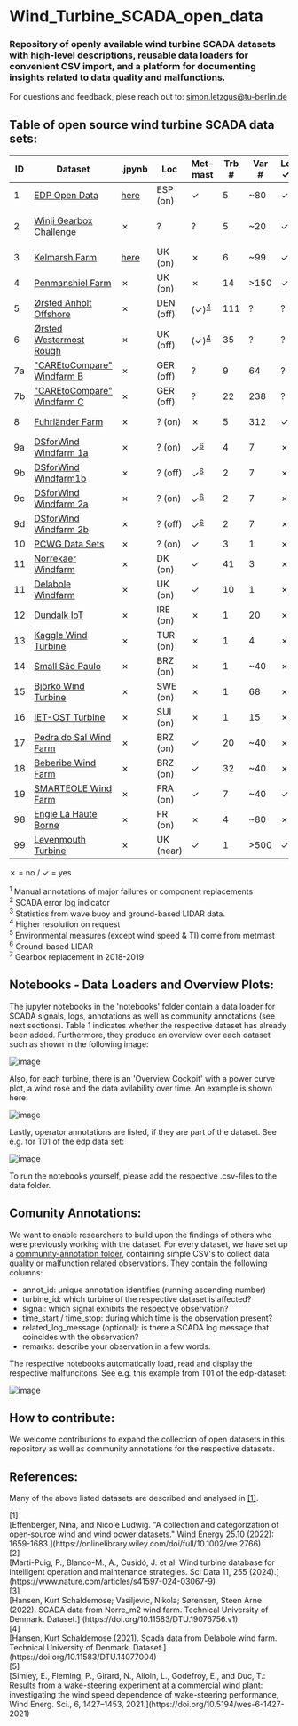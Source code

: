 # Wind_Turbine_SCADA_open_data


### Repository of openly available wind turbine SCADA datasets with high-level descriptions, reusable data loaders for convenient CSV import, and a platform for documenting insights related to data quality and malfunctions.

For questions and feedback, plese reach out to: simon.letzgus@tu-berlin.de

## Table of open source wind turbine SCADA data sets:


|ID| Dataset                                                                                                        | .jpynb                                      |Loc        |Met-<br>mast   |Trb<br>#   |Var<br>#   |Logs<br>&check;/&cross;  |Labels<br>&check;/&cross;           |&Delta;T   |&sum;T       |Ref | Remarks/License  |
|--|----------------------------------------------------------------------------------------------------------------|---------------------------------------------|-          |-              |-      |-      |-      |-                     |-          |-             | -  |-                 |
|1 | [EDP Open Data](https://www.edp.com/en/innovation/open-data/data)                                              | [here](.notebooks/edp_open_data.ipynb)      | ESP (on)  |&check;        | 5     |~80    | &check;     | &check;<sup>[1](#fn1)</sup>| 10m     | 2y |  - |  T09 removed from dataset |
|2 | [Winji Gearbox Challenge](https://www.wedowind.ch/blog/winji-register)                                         | &cross;                                     | ?         |?              | 5     |~20    | &check;     | &check;<sup>[2](#fn2)</sup>| 10m     | 3y |  - |  register & consent from WinJi | 
|3 | [Kelmarsh Farm](https://zenodo.org/record/5841834#.YgpBQ_so-V7)                                                | [here](.notebooks/kelmarsh_open_data.ipynb) | UK (on)   |&cross;        | 6     |~99     | &check;     | &cross;                    | 10m<sup>[3](#fn3)</sup>     | 5y|  - | [farm info](https://www.thewindpower.net/windfarm_en_17507_kelmarsh.php)|
|4 | [Penmanshiel Farm](https://zenodo.org/record/5946808#.YgpAmvso-V5)                                             | &cross;                                     | UK (on)   |&cross;        |14     |>150     | &check;     | &cross;                   | 10m<sup>[3](#fn3)</sup>     | 5y|  - | [farm info](https://www.thewindpower.net/windfarm_en_23147_penmanshiel.php) |
|5 | [Ørsted Anholt Offshore](https://orsted.com/en/our-business/offshore-wind/offshore-operational-data)           | &cross;                                     | DEN (off) |(&check;)<sup>[4](#fn4)</sup>       | 111  | ?     | ?     | ?                    | 10m     | 2y           |  - | application/NDA; [farm info](https://www.thewindpower.net/windfarm_en_10687_anholt.php) |
|6 | [Ørsted Westermost Rough](https://orsted.com/en/our-business/offshore-wind/offshore-operational-data)          | &cross;                                     | UK (off)  |(&check;)<sup>[4](#fn4)</sup>       | 35   | ?     | ?     | ?                    | 10m     | 2y           |  - | application/NDA; [farm info](https://www.thewindpower.net/windfarm_en_21826_westermost-rough.php) | 
|7a| ["CAREtoCompare" Windfarm B](https://data.niaid.nih.gov/resources?id=zenodo_10958774)                          | &cross;                                     | GER (off) |?       | 9    |  64| ?     | &check;                    | 10m     | 2y           |  - | normalized for anonymization |
|7b| ["CAREtoCompare" Windfarm C](https://data.niaid.nih.gov/resources?id=zenodo_10958774)                          | &cross;                                     | GER (off) |?       | 22   | 238| ?     | &check;                  | 10m     | 2y          |  - | normalized for anonymization |
|8 | [Fuhrländer Farm](https://github.com/alecuba16/fuhrlander)                                                     | &cross;                                     | ? (on)    |&cross;        | 5   | 312| &check;     | &cross;                  | 5m     | 3y          |  [[2]](#ref2) | Eclipse Public License v2.0 |
|9a | [DSforWind Windfarm 1a](https://zenodo.org/records/5516552)                                                   | &cross;                                     | ? (on)    |&check;<sup>[6](#fn6)</sup>| 4     | 7     | &cross;     | &cross;      | 10m     | 1y           |  - | - |
|9b | [DSforWind Windfarm1b](https://zenodo.org/records/5516552)                                                    | &cross;                                     | ? (off)   |&check;<sup>[6](#fn6)</sup>| 2     | 7     | &cross;     | &cross;      | 10m     | 1y           |  - | - | 
|9c | [DSforWind Windfarm 2a](https://zenodo.org/records/5516554)                                                   | &cross;                                     | ? (on)    |&check;<sup>[6](#fn6)</sup>| 2     | 7     | &cross;     | &cross;      | 10m     | 1y           |  - | - | 
|9d | [DSforWind Windfarm 2b](https://zenodo.org/records/5516554)                                                   | &cross;                                     | ? (off)   |&check;<sup>[6](#fn6)</sup>| 2     | 7     | &cross;     | &cross;      | 10m     | 1y           |  - | - | 
|10 | [PCWG Data Sets](https://pcwg.org/)                                                                           | &cross;                                     | ? (on)    |&check;        | 3     | 1     | &cross;     | &cross;                   | 10m         | 1y       |  - | - |
|11 | [Norrekaer Windfarm](https://data.dtu.dk/articles/dataset/SCADA_data_from_Norre_m2_wind_farm/19076756)        | &cross;                                     | DK (on)   |&check;        | 41     | 3     | &cross;     | &cross;                   | 10m         | 1.5y       |  [[3]](#ref3) | [farm info](https://gitlab.windenergy.dtu.dk/fair-data/winddata-revamp/winddata-documentation/-/blob/master/norre_m2.md) |
|11 | [Delabole Windfarm](https://data.dtu.dk/articles/dataset/SCADA_data_from_Norre_m2_wind_farm/19076756)         | &cross;                                     | UK (on)   |&check;        | 10     | 1     | &cross;     | &cross;                   | 10m         | 1y       |  [[4]](#ref4) | [farm info](https://gitlab.windenergy.dtu.dk/fair-data/winddata-revamp/winddata-documentation/-/blob/master/delabole.md) |
|12| [Dundalk IoT](https://data.mendeley.com/datasets/tm988rs48k/2)                                                 | &cross;                                     | IRE (on)  |&cross;        | 1     | 20   | &cross;     | &check;<sup>[7](#fn7)</sup>| 10m     | 14y          |  - | urban terrain |
|13| [Kaggle Wind Turbine](https://www.kaggle.com/berkerisen/wind-turbine-scada-dataset)                            | &cross;                                     | TUR (on)  |&cross;        | 1     | 4     | &cross;     | &cross;                    | 10m     | 1y|  - | - | 
|14| [Small São Paulo](https://zenodo.org/records/7348454)                                                          | &cross;                                     | BRZ (on)  |&cross;        | 1     | ~40   | &cross;     | &cross;                        | 1m      | 5y|  - | small, urban turbine | 
|15| [Björkö Wind Turbine](https://zenodo.org/records/8213270)                                                      | &cross;                                     | SWE (on)  |&cross;        | 1     | 68   | &cross;     | &cross;                        | 1s      | 1y|  - | small; [turbine info](https://www.chalmers.se/en/departments/e2/resources-and-collaboration/chalmers-wind-turbine/)| 
|16| [IET-OST Turbine](https://zenodo.org/records/8192149)                                                          | &cross;                                     | SUI (on)  |&cross;        | 1     | 15   | &cross;     | &cross;                        | 1s      | 1.5y|  - | small; [turbine info](https://www.chalmers.se/en/departments/e2/resources-and-collaboration/chalmers-wind-turbine/)| 
|17| [Pedra do Sal Wind Farm](https://zenodo.org/records/1475197)                                                   | &cross;                                     | BRZ (on)  |&check;        | 20     | ~40   | &cross;     | &cross;                        | 10m      | 1y |  - | [farm info](https://www.thewindpower.net/windfarm_en_15922_pedra-do-sal.php)| 
|18| [Beberibe Wind Farm](https://zenodo.org/records/1475197)                                                       | &cross;                                     | BRZ (on)  |&check;        | 32     | ~40   | &cross;     | &cross;                        | 10m      | 1y |  - | [farm info](https://www.thewindpower.net/windfarm_en_7032_beberibe.php)| 
|19| [SMARTEOLE Wind Farm](https://zenodo.org/records/7342466)                                                      | &cross;                                     | FRA (on)  |&check;        | 7     | ~40   | &check;     | &cross;                        | 1m      | 4m |  [[5]](#ref5) | wake steering; [farm info](https://www.thewindpower.net/windfarm_de_3987_sole-du-moulin-vieux.php)| 
|98| [Engie La Haute Borne](https://opendata-renewables.engie.com/)                                                 | &cross;                                     | FR (on)   |&cross;        | 4     |~80    | &cross;     | &cross;                    | 10m     | 8y| -  |  offline; [farm info](https://www.thewindpower.net/windfarm_en_3354_la-haute-borne-vaudeville-le-haut.php) |
|99| [Levenmouth Turbine](https://pod.ore.catapult.org.uk/data-collection/ldt-turbine-scada-10m)                    | &cross;                                     | UK (near) |&check;        | 1     | >500  | &check;     | &cross;                        | 10m/1s| 3y|  - | not for free (~2000 £) |

&cross; = no / &check; = yes

<div id="fn1"><sup>1</sup> Manual annotations of major failures or component replacements </div>
<div id="fn2"><sup>2</sup> SCADA error log indicator</div>
<div id="fn3"><sup>3</sup> Statistics from wave buoy and ground-based LIDAR data.</div>
<div id="fn4"><sup>4</sup> Higher resolution on request</div>
<div id="fn5"><sup>5</sup> Environmental measures (except wind speed & TI) come from metmast </div>
<div id="fn6"><sup>6</sup> Ground-based LIDAR</div>
<div id="fn7"><sup>7</sup> Gearbox replacement in 2018-2019 </div>

## Notebooks - Data Loaders and Overview Plots:
The jupyter notebooks in the 'notebooks' folder contain a data loader for SCADA signals, logs, annotations as well as community annotations (see next sections). Table 1 indicates whether the respective dataset has already been added. Furthermore, they produce an overview over each dataset such as shown in the following image:

![image](./images/data_overview_example.png)

Also, for each turbine, there is an 'Overview Cockpit' with a power curve plot, a wind rose and the data avilability over time. An example is shown here:

![image](./images/turbine_cockpit_example.png)

Lastly, operator annotations are listed, if they are part of the dataset. See e.g. for T01 of the edp data set:

![image](./images/operator_annotations_example.png)

To run the notebooks yourself, please add the respective .csv-files to the data folder.

## Comunity Annotations:
We want to enable researchers to build upon the findings of others who were previously working with the dataset. For every dataset, we have set up a [community-annotation folder](./communiy_annotations), containing simple CSV's to collect data quality or malfunction related observations. They contain the following columns:

- annot_id: unique annotation identifies (running ascending number) 
- turbine_id: which turbine of the respective dataset is affected?
- signal: which signal exhibits the respective observation?
- time_start / time_stop: during which time is the observation present?
- related_log_message (optional): is there a SCADA log message that coincides with the observation?
- remarks: describe your observation in a few words.

The respective notebooks automatically load, read and display the respective malfuncitons. See e.g. this example from T01 of the edp-dataset:

![image](./images/community_annotations_example.png)

## How to contribute:
We welcome contributions to expand the collection of open datasets in this repository as well as community annotations for the respective datasets.

## References:
Many of the above listed datasets are described and analysed in [[1]](#ref1).

<div id="ref1">[1]</div>[Effenberger, Nina, and Nicole Ludwig. "A collection and categorization of open‐source wind and wind power datasets." Wind Energy 25.10 (2022): 1659-1683.](https://onlinelibrary.wiley.com/doi/full/10.1002/we.2766)

<div id="ref2">[2]</div>[Marti-Puig, P., Blanco-M., A., Cusidó, J. et al. Wind turbine database for intelligent operation and maintenance strategies. Sci Data 11, 255 (2024).](https://www.nature.com/articles/s41597-024-03067-9)

<div id="ref3">[3]</div>[Hansen, Kurt Schaldemose; Vasiljevic, Nikola; Sørensen, Steen Arne (2022). SCADA data from Norre_m2 wind farm. Technical University of Denmark. Dataset.] (https://doi.org/10.11583/DTU.19076756.v1)

<div id="ref4">[4]</div>[Hansen, Kurt Schaldemose (2021). Scada data from Delabole wind farm. Technical University of Denmark. Dataset.] (https://doi.org/10.11583/DTU.14077004)

<div id="ref5">[5]</div>[Simley, E., Fleming, P., Girard, N., Alloin, L., Godefroy, E., and Duc, T.: Results from a wake-steering experiment at a commercial wind plant: investigating the wind speed dependence of wake-steering performance, Wind Energ. Sci., 6, 1427–1453, 2021.](https://doi.org/10.5194/wes-6-1427-2021)